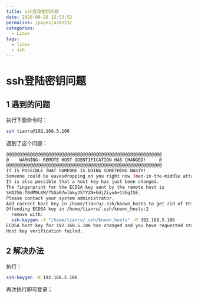```yaml
---
title: ssh登录密钥问题
date: 2020-08-28 15:53:52
permalink: /pages/a38223/
categories: 
  - Linux
tags: 
  - linux
  - ssh
---
```

<script>
(function(){
    var bp = document.createElement('script');
    var curProtocol = window.location.protocol.split(':')[0];
    if (curProtocol === 'https'){
   bp.src = 'https://zz.bdstatic.com/linksubmit/push.js';
  }
  else{
  bp.src = 'http://push.zhanzhang.baidu.com/push.js';
  }
    var s = document.getElementsByTagName("script")[0];
    s.parentNode.insertBefore(bp, s);
})();
</script>


# ssh登陆密钥问题


## 1 遇到的问题
执行下面命令时：
```bash
ssh tianru@192.168.5.106
```
遇到了这个问题：
```bash
@@@@@@@@@@@@@@@@@@@@@@@@@@@@@@@@@@@@@@@@@@@@@@@@@@@@@@@@@@@
@    WARNING: REMOTE HOST IDENTIFICATION HAS CHANGED!     @
@@@@@@@@@@@@@@@@@@@@@@@@@@@@@@@@@@@@@@@@@@@@@@@@@@@@@@@@@@@
IT IS POSSIBLE THAT SOMEONE IS DOING SOMETHING NASTY!
Someone could be eavesdropping on you right now (man-in-the-middle attack)!
It is also possible that a host key has just been changed.
The fingerprint for the ECDSA key sent by the remote host is
SHA256:T0dM9LXM/75Ga07wlbkyJ5TYZN+GdjZiyoA+13GgISE.
Please contact your system administrator.
Add correct host key in /home/tianru/.ssh/known_hosts to get rid of this message.
Offending ECDSA key in /home/tianru/.ssh/known_hosts:2
  remove with:
  ssh-keygen -f "/home/tianru/.ssh/known_hosts" -R 192.168.5.106
ECDSA host key for 192.168.5.106 has changed and you have requested strict checking.
Host key verification failed.
```

## 2 解决办法
执行：
```bash
ssh-keygen -R 192.168.5.106
```
再次执行即可登录；
